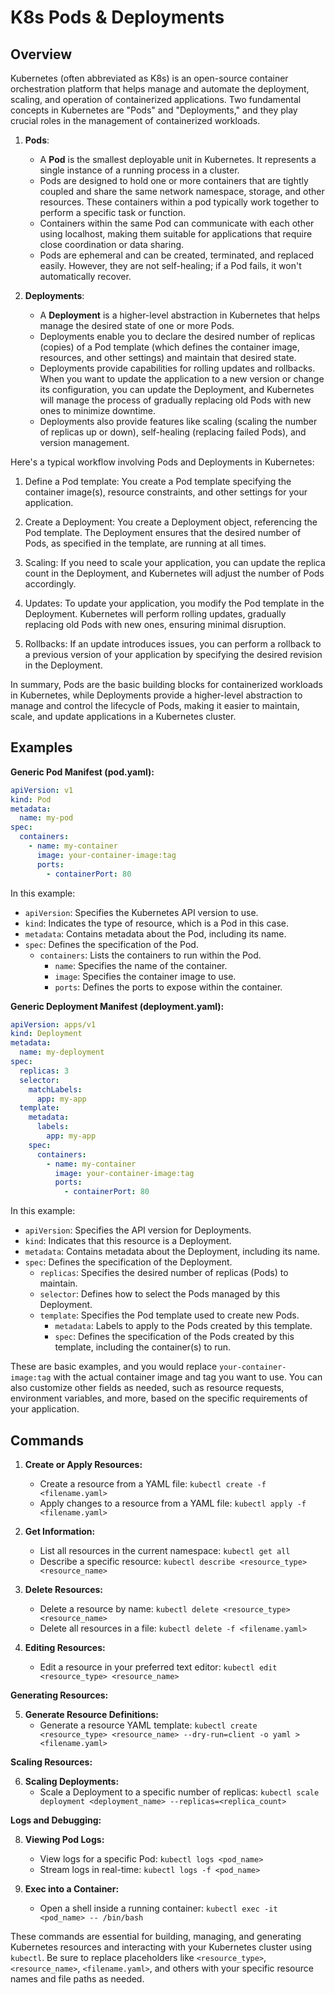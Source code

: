 # K8s Pods & Deployments

## Overview

Kubernetes (often abbreviated as K8s) is an open-source container orchestration platform that helps manage and automate the deployment, scaling, and operation of containerized applications. Two fundamental concepts in Kubernetes are "Pods" and "Deployments," and they play crucial roles in the management of containerized workloads.

1. **Pods**:
   - A **Pod** is the smallest deployable unit in Kubernetes. It represents a single instance of a running process in a cluster.
   - Pods are designed to hold one or more containers that are tightly coupled and share the same network namespace, storage, and other resources. These containers within a pod typically work together to perform a specific task or function.
   - Containers within the same Pod can communicate with each other using localhost, making them suitable for applications that require close coordination or data sharing.
   - Pods are ephemeral and can be created, terminated, and replaced easily. However, they are not self-healing; if a Pod fails, it won't automatically recover.

2. **Deployments**:
   - A **Deployment** is a higher-level abstraction in Kubernetes that helps manage the desired state of one or more Pods.
   - Deployments enable you to declare the desired number of replicas (copies) of a Pod template (which defines the container image, resources, and other settings) and maintain that desired state.
   - Deployments provide capabilities for rolling updates and rollbacks. When you want to update the application to a new version or change its configuration, you can update the Deployment, and Kubernetes will manage the process of gradually replacing old Pods with new ones to minimize downtime.
   - Deployments also provide features like scaling (scaling the number of replicas up or down), self-healing (replacing failed Pods), and version management.

Here's a typical workflow involving Pods and Deployments in Kubernetes:

1. Define a Pod template: You create a Pod template specifying the container image(s), resource constraints, and other settings for your application.

2. Create a Deployment: You create a Deployment object, referencing the Pod template. The Deployment ensures that the desired number of Pods, as specified in the template, are running at all times.

3. Scaling: If you need to scale your application, you can update the replica count in the Deployment, and Kubernetes will adjust the number of Pods accordingly.

4. Updates: To update your application, you modify the Pod template in the Deployment. Kubernetes will perform rolling updates, gradually replacing old Pods with new ones, ensuring minimal disruption.

5. Rollbacks: If an update introduces issues, you can perform a rollback to a previous version of your application by specifying the desired revision in the Deployment.

In summary, Pods are the basic building blocks for containerized workloads in Kubernetes, while Deployments provide a higher-level abstraction to manage and control the lifecycle of Pods, making it easier to maintain, scale, and update applications in a Kubernetes cluster.

## Examples

**Generic Pod Manifest (pod.yaml):**
```yaml
apiVersion: v1
kind: Pod
metadata:
  name: my-pod
spec:
  containers:
    - name: my-container
      image: your-container-image:tag
      ports:
        - containerPort: 80
```

In this example:

- `apiVersion`: Specifies the Kubernetes API version to use.
- `kind`: Indicates the type of resource, which is a Pod in this case.
- `metadata`: Contains metadata about the Pod, including its name.
- `spec`: Defines the specification of the Pod.
  - `containers`: Lists the containers to run within the Pod.
    - `name`: Specifies the name of the container.
    - `image`: Specifies the container image to use.
    - `ports`: Defines the ports to expose within the container.

**Generic Deployment Manifest (deployment.yaml):**
```yaml
apiVersion: apps/v1
kind: Deployment
metadata:
  name: my-deployment
spec:
  replicas: 3
  selector:
    matchLabels:
      app: my-app
  template:
    metadata:
      labels:
        app: my-app
    spec:
      containers:
        - name: my-container
          image: your-container-image:tag
          ports:
            - containerPort: 80
```

In this example:

- `apiVersion`: Specifies the API version for Deployments.
- `kind`: Indicates that this resource is a Deployment.
- `metadata`: Contains metadata about the Deployment, including its name.
- `spec`: Defines the specification of the Deployment.
  - `replicas`: Specifies the desired number of replicas (Pods) to maintain.
  - `selector`: Defines how to select the Pods managed by this Deployment.
  - `template`: Specifies the Pod template used to create new Pods.
    - `metadata`: Labels to apply to the Pods created by this template.
    - `spec`: Defines the specification of the Pods created by this template, including the container(s) to run.

These are basic examples, and you would replace `your-container-image:tag` with the actual container image and tag you want to use. You can also customize other fields as needed, such as resource requests, environment variables, and more, based on the specific requirements of your application.

## Commands

1. **Create or Apply Resources:**
   - Create a resource from a YAML file: `kubectl create -f <filename.yaml>`
   - Apply changes to a resource from a YAML file: `kubectl apply -f <filename.yaml>`

2. **Get Information:**
   - List all resources in the current namespace: `kubectl get all`
   - Describe a specific resource: `kubectl describe <resource_type> <resource_name>`

3. **Delete Resources:**
   - Delete a resource by name: `kubectl delete <resource_type> <resource_name>`
   - Delete all resources in a file: `kubectl delete -f <filename.yaml>`

4. **Editing Resources:**
   - Edit a resource in your preferred text editor: `kubectl edit <resource_type> <resource_name>`

**Generating Resources:**

5. **Generate Resource Definitions:**
   - Generate a resource YAML template: `kubectl create <resource_type> <resource_name> --dry-run=client -o yaml > <filename.yaml>`

**Scaling Resources:**

6. **Scaling Deployments:**
   - Scale a Deployment to a specific number of replicas: `kubectl scale deployment <deployment_name> --replicas=<replica_count>`

**Logs and Debugging:**

8. **Viewing Pod Logs:**
   - View logs for a specific Pod: `kubectl logs <pod_name>`
   - Stream logs in real-time: `kubectl logs -f <pod_name>`

9. **Exec into a Container:**
   - Open a shell inside a running container: `kubectl exec -it <pod_name> -- /bin/bash`

These commands are essential for building, managing, and generating Kubernetes resources and interacting with your Kubernetes cluster using `kubectl`. Be sure to replace placeholders like `<resource_type>`, `<resource_name>`, `<filename.yaml>`, and others with your specific resource names and file paths as needed.

